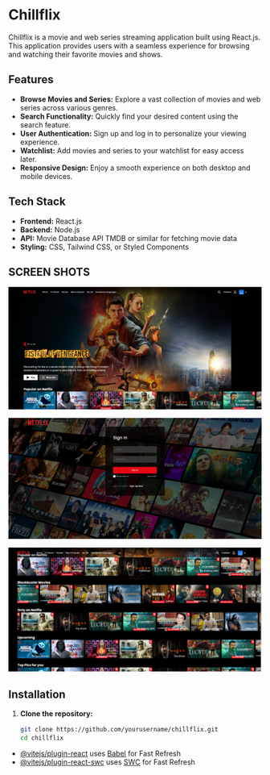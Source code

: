 # Chillflix

Chillflix is a movie and web series streaming application built using React.js. This application provides users with a seamless experience for browsing and watching their favorite movies and shows.

## Features

- **Browse Movies and Series:** Explore a vast collection of movies and web series across various genres.
- **Search Functionality:** Quickly find your desired content using the search feature.
- **User Authentication:** Sign up and log in to personalize your viewing experience.
- **Watchlist:** Add movies and series to your watchlist for easy access later.
- **Responsive Design:** Enjoy a smooth experience on both desktop and mobile devices.

## Tech Stack

- **Frontend:** React.js
- **Backend:** Node.js 
- **API:** Movie Database API TMDB or similar for fetching movie data
- **Styling:** CSS, Tailwind CSS, or Styled Components


## SCREEN SHOTS
![](https://github.com/GauravAnand30/chillflix/blob/main/sc/Screenshot%202024-07-21%20172203.png)

![](https://github.com/GauravAnand30/chillflix/blob/main/sc/Screenshot%202024-07-21%20172728.png)

![](https://github.com/GauravAnand30/chillflix/blob/main/sc/Screenshot%202024-07-21%20173030.png)
## Installation

1. **Clone the repository:**
   ```bash
   git clone https://github.com/yourusername/chillflix.git
   cd chillflix

- [@vitejs/plugin-react](https://github.com/vitejs/vite-plugin-react/blob/main/packages/plugin-react/README.md) uses [Babel](https://babeljs.io/) for Fast Refresh
- [@vitejs/plugin-react-swc](https://github.com/vitejs/vite-plugin-react-swc) uses [SWC](https://swc.rs/) for Fast Refresh
